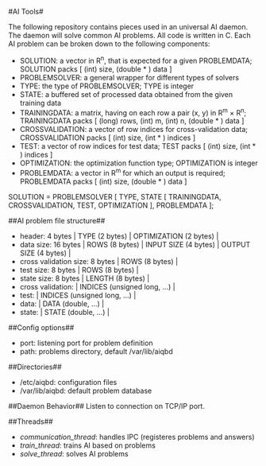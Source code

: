 #AI Tools#

The following repository contains pieces used in an universal AI daemon. The daemon will solve common AI problems. All code is written in C.
Each AI problem can be broken down to the following components:

* SOLUTION: a vector in R<sup>n</sup>, that is expected for a given PROBLEMDATA; SOLUTION packs [ (int) size, (double * ) data ]
* PROBLEMSOLVER: a general wrapper for different types of solvers
* TYPE: the type of PROBLEMSOLVER; TYPE is integer
* STATE: a buffered set of processed data obtained from the given training data
* TRAININGDATA: a matrix, having on each row a pair (x, y) in R<sup>m</sup> &times; R<sup>n</sup>; TRAININGDATA packs [ (long) rows, (int) m, (int) n, (double * ) data ]
* CROSSVALIDATION: a vector of row indices for cross-validation data; CROSSVALIDATION packs [ (int) size, (int * ) indices ]
* TEST: a vector of row indices for test data; TEST packs [ (int) size, (int * ) indices ]
* OPTIMIZATION: the optimization function type; OPTIMIZATION is integer
* PROBLEMDATA: a vector in R<sup>m</sup> for which an output is required; PROBLEMDATA packs [ (int) size, (double * ) data ]

SOLUTION = PROBLEMSOLVER [ TYPE, STATE [ TRAININGDATA, CROSSVALIDATION, TEST, OPTIMIZATION ], PROBLEMDATA ];

##AI problem file structure##

* header: 4 bytes | TYPE (2 bytes) | OPTIMIZATION (2 bytes) |
* data size: 16 bytes | ROWS (8 bytes) | INPUT SIZE (4 bytes) | OUTPUT SIZE (4 bytes) |
* cross validation size: 8 bytes | ROWS (8 bytes) |
* test size: 8 bytes | ROWS (8 bytes) |
* state size: 8 bytes | LENGTH (8 bytes) |
* cross validation: | INDICES (unsigned long, ...) |
* test: | INDICES (unsigned long, ...) |
* data: | DATA (double, ...) |
* state: | STATE (double, ...) |

##Config options##
* port: listening port for problem definition
* path: problems directory, default /var/lib/aiqbd

##Directories##
* /etc/aiqbd: configuration files
* /var/lib/aiqbd: default problem database

##Daemon Behavior##
Listen to connection on TCP/IP port.

##Threads##
* *communication_thread*: handles IPC (registeres problems and answers)
* *train_thread*: trains AI based on problems
* *solve_thread*: solves AI problems
